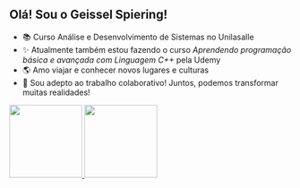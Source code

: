 ## Olá! Sou o Geissel Spiering! 


- 📚 Curso Análise e Desenvolvimento de Sistemas no Unilasalle
- ✨ Atualmente também estou fazendo o curso _Aprendendo programação básica e avançada com Linguagem C++_ pela Udemy
- 🌎 Amo viajar e conhecer novos lugares e culturas
- 🚀 Sou adepto ao trabalho colaborativo! Juntos, podemos transformar muitas realidades!


 <div>
  <a href="https://github.com/geisselspiering">
  <img height="130em" src="https://github-readme-stats.vercel.app/api?username=geisselspiering&show_icons=true&theme=merko&include_all_commits=true&count_private=true"/>
  <img height="130em" src="https://github-readme-stats.vercel.app/api/top-langs/?username=geisselspiering&layout=compact&langs_count=7&theme=merko"/>
</div>
  
##
 

  
  
  
